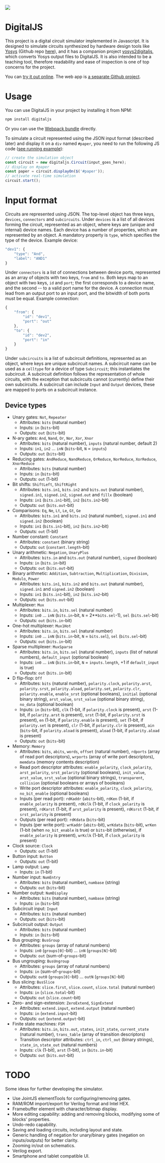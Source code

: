 ![][digitaljs-logo]

# DigitalJS

This project is a digital circuit simulator implemented in Javascript.
It is designed to simulate circuits synthesized by hardware design tools
like [Yosys](https://yosyshq.net/yosys/) (Github repo [here](https://github.com/YosysHQ/yosys/)), and it has a companion project
[yosys2digitaljs](https://github.com/tilk/yosys2digitaljs), which converts
Yosys output files to DigitalJS. It is also intended to be a teaching tool,
therefore readability and ease of inspection is one of top concerns for
the project.

You can [try it out online](https://digitaljs.tilk.eu/). The web app is
[a separate Github project](https://github.com/tilk/digitaljs_online/).

# Usage

You can use DigitalJS in your project by installing it from NPM:

```bash
npm install digitaljs
```

Or you can use the [Webpack bundle](https://tilk.github.io/digitaljs/main.js) directly.

To simulate a circuit represented using the JSON input format (described later)
and display it on a `div` named `#paper`, you need to run the following
JS code ([see running example](https://tilk.github.io/digitaljs/test/fulladder.html)):

```javascript
// create the simulation object
const circuit = new digitaljs.Circuit(input_goes_here);
// display on #paper
const paper = circuit.displayOn($('#paper'));
// activate real-time simulation
circuit.start();
```

# Input format

Circuits are represented using JSON. The top-level object has three keys, `devices`,
`connectors` and `subcircuits`. Under `devices` is a list of all devices forming
the circuit, represented as an object, where keys are (unique and internal) device
names. Each device has a number of properties, which are represented by an object.
A mandatory property is `type`, which specifies the type of the device. Example
device:

```javascript
"dev1": {
    "type": "And",
    "label": "AND1"
}
```

Under `connectors` is a list of connections between device ports, represented as an
array of objects with two keys, `from` and `to`. Both keys map to an object with two
keys, `id` and `port`; the first corresponds to a device name, and the second -- to
a valid port name for the device. A connection must lead from an output port to
an input port, and the bitwidth of both ports must be equal. Example connection:

```javascript
{
    "from": {
        "id": "dev1",
        "port": "out"
    },
    "to": {
        "id": "dev2",
        "port": "in"
    }
}
```

Under `subcircuits` is a list of subcircuit definitions, represented as an object,
where keys are unique subcircuit names. A subcircuit name can be used as
a `celltype` for a device of type `Subcircuit`; this instantiates the subcircuit. 
A subcircuit definition
follows the representation of whole circuits, with the exception that subcircuits
cannot (currently) define their own subcircuits. A subcircuit can include
`Input` and `Output` devices, these are mapped to ports on a subcircuit
instance.

## Device types

 * Unary gates: `Not`, `Repeater`
    * Attributes: `bits` (natural number)
    * Inputs: `in` (`bits`-bit)
    * Outputs: `out` (`bits`-bit)
 * N-ary gates: `And`, `Nand`, `Or`, `Nor`, `Xor`, `Xnor`
    * Attributes: `bits` (natural number), `inputs` (natural number, default 2)
    * Inputs: `in1`, `in2` ... `inN` (`bits`-bit, `N` = `inputs`)
    * Outputs: `out` (`bits`-bit)
 * Reducing gates: `AndReduce`, `NandReduce`, `OrReduce`, `NorReduce`, `XorReduce`, `XnorReduce`
    * Attributes: `bits` (natural number)
    * Inputs: `in` (`bits`-bit)
    * Outputs: `out` (1-bit)
 * Bit shifts: `ShiftLeft`, `ShiftRight`
    * Attributes: `bits.in1`, `bits.in2` and `bits.out` (natural number), `signed.in1`, `signed.in2`, `signed.out` and `fillx` (boolean)
    * Inputs: `in1` (`bits.in1`-bit), `in2` (`bits.in2`-bit)
    * Outputs: `out` (`bits.out`-bit)
 * Comparisons: `Eq`, `Ne`, `Lt`, `Le`, `Gt`, `Ge`
    * Attributes: `bits.in1` and `bits.in2` (natural number), `signed.in1` and `signed.in2` (boolean)
    * Inputs: `in1` (`bits.in1`-bit), `in2` (`bits.in2`-bit)
    * Outputs: `out` (1-bit)
 * Number constant: `Constant`
    * Attributes: `constant` (binary string)
    * Outputs: `out` (`constant.length`-bit)
 * Unary arithmetic: `Negation`, `UnaryPlus`
    * Attributes: `bits.in` and `bits.out` (natural number), `signed` (boolean)
    * Inputs: `in` (`bits.in`-bit)
    * Outputs: `out` (`bits.out`-bit)
 * Binary arithmetic: `Addition`, `Subtraction`, `Multiplication`, `Division`, `Modulo`, `Power`
    * Attributes: `bits.in1`, `bits.in2` and `bits.out` (natural number), `signed.in1` and `signed.in2` (boolean)
    * Inputs: `in1` (`bits.in1`-bit), `in2` (`bits.in2`-bit)
    * Outputs: `out` (`bits.out`-bit)
 * Multiplexer: `Mux`
    * Attributes: `bits.in`, `bits.sel` (natural number)
    * Inputs: `in0` ... `inN` (`bits.in`-bit, `N` = 2**`bits.sel`-1), `sel` (`bits.sel`-bit)
    * Outputs: `out` (`bits.in`-bit)
 * One-hot multiplexer: `Mux1Hot`
    * Attributes: `bits.in`, `bits.sel` (natural number)
    * Inputs: `in0` ... `inN` (`bits.in`-bit, `N` = `bits.sel`), `sel` (`bits.sel`-bit)
    * Outputs: `out` (`bits.in`-bit)
 * Sparse multiplexer: `MuxSparse`
    * Attributes: `bits.in`, `bits.sel` (natural number), `inputs` (list of natural numbers), `default_input` (optional boolean)
    * Inputs: `in0` ... `inN` (`bits.in`-bit, `N` = `inputs.length`, +1 if `default_input` is true)
    * Outputs: `out` (`bits.in`-bit)
 * D flip-flop: `Dff`
    * Attributes: `bits` (natural number), `polarity.clock`, `polarity.arst`, `polarity.srst`, `polarity.aload`, `polarity.set`, `polarity.clr`, `polarity.enable`, `enable_srst` (optional booleans), `initial` (optional binary string), `arst_value`, `srst_value` (optional binary string), `no_data` (optional boolean)
    * Inputs: `in` (`bits`-bit), `clk` (1-bit, if `polarity.clock` is present), `arst` (1-bit, if `polarity.arst` is present), `srst` (1-bit, if `polarity.srst` is present), `en` (1-bit, if `polarity.enable` is present), `set` (1-bit, if `polarity.set` is present), `clr` (1-bit, if `polarity.clr` is present), `ain` (`bits`-bit, if `polarity.aload` is present), `aload` (1-bit, if `polarity.aload` is present)
    * Outputs: `out` (`bits`-bit)
 * Memory: `Memory`
    * Attributes: `bits`, `abits`, `words`, `offset` (natural number), `rdports` (array of read port descriptors), `wrports` (array of write port descriptors), `memdata` (memory contents description)
    * Read port descriptor attributes: `enable_polarity`, `clock_polarity`, `arst_polarity`, `srst_polarity` (optional booleans), `init_value`, `arst_value`, `srst_value` (optional binary strings), `transparent`, `collision` (optional booleans or arrays of booleans)
    * Write port descriptor attributes: `enable_polarity`, `clock_polarity`, `no_bit_enable` (optional booleans)
    * Inputs (per read port): `rdKaddr` (`abits`-bit), `rdKen` (1-bit, if `enable_polarity` is present), `rdKclk` (1-bit, if `clock_polarity` is present), `rdKarst` (1-bit, if `arst_polarity` is present), `rdKsrst` (1-bit, if `srst_polarity` is present)
    * Outputs (per read port): `rdKdata` (`bits`-bit)
    * Inputs (per write port): `wrKaddr` (`abits`-bit), `wrKdata` (`bits`-bit), `wrKen` (1-bit (when `no_bit_enable` is true) or `bits`-bit (otherwise), if `enable_polarity` is present), `wrKclk` (1-bit, if `clock_polarity` is present)
 * Clock source: `Clock` 
    * Outputs: `out` (1-bit)
 * Button input: `Button`
    * Outputs: `out` (1-bit)
 * Lamp output: `Lamp`
    * Inputs: `in` (1-bit)
 * Number input: `NumEntry`
    * Attributes: `bits` (natural number), `numbase` (string)
    * Outputs: `out` (`bits`-bit)
 * Number output: `NumDisplay`
    * Attributes: `bits` (natural number), `numbase` (string)
    * Inputs: `in` (`bits`-bit)
 * Subcircuit input: `Input`
    * Attributes: `bits` (natural number)
    * Outputs: `out` (`bits`-bit)
 * Subcircuit output: `Output`
    * Attributes: `bits` (natural number)
    * Inputs: `in` (`bits`-bit)
 * Bus grouping: `BusGroup`
    * Attributes: `groups` (array of natural numbers)
    * Inputs: `in0` (`groups[0]`-bit) ... `inN` (`groups[N]`-bit)
    * Outputs: `out` (sum-of-`groups`-bit)
 * Bus ungrouping: `BusUngroup`
    * Attributes: `groups` (array of natural numbers)
    * Inputs: `in` (sum-of-`groups`-bit)
    * Outputs: `out0` (`groups[0]`-bit) ... `outN` (`groups[N]`-bit)
 * Bus slicing: `BusSlice`
    * Attributes: `slice.first`, `slice.count`, `slice.total` (natural number)
    * Inputs: `in` (`slice.total`-bit)
    * Outputs: `out` (`slice.count`-bit)
 * Zero- and sign-extension: `ZeroExtend`, `SignExtend`
    * Attributes: `extend.input`, `extend.output` (natural number)
    * Inputs: `in` (`extend.input`-bit)
    * Outputs: `out` (`extend.output`-bit)
 * Finite state machines: `FSM`
    * Attributes: `bits.in`, `bits.out`, `states`, `init_state`, `current_state` (natural number), `trans_table` (array of transition descriptors)
    * Transition descriptor attributes: `ctrl_in`, `ctrl_out` (binary strings), `state_in`, `state_out` (natural numbers)
    * Inputs: `clk` (1-bit), `arst` (1-bit), `in` (`bits.in`-bit)
    * Outputs: `out` (`bits.out`-bit)

# TODO

Some ideas for further developing the simulator.

 * Use JointJS elementTools for configuring/removing gates.
 * RAM/ROM import/export for Verilog format and Intel HEX.
 * Framebuffer element with character/bitmap display.
 * More editing capability: adding and removing blocks, modifying some of blocks' properties.
 * Undo-redo capability.
 * Saving and loading circuits, including layout and state.
 * Generic handling of negation for unary/binary gates (negation on inputs/outputs) for better clarity.
 * Zooming in/out on schematics.
 * Verilog export.
 * Smartphone and tablet compatible UI.

[digitaljs-logo]: docs/resources/digitaljs_textpath_right.svg

